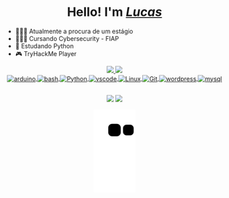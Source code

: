 <h1 align="center">
  Hello! I'm <a href="https://tryhackme.com/p/bergprod"><i>Lucas</i></a>
  </h1>
  
- 🧑🏼‍💻 Atualmente a procura de um estágio
- 👨🏼‍🎓 Cursando Cybersecurity - FIAP
- 📗 Estudando Python
- 🎮 TryHackMe Player

    
<div align="center">
  <a href="https://github.com/Berg777">
  <img height="150em" src="https://github-readme-stats.vercel.app/api?username=Berg777&show_icons=true&theme=midnight-purple&include_all_commits=true&count_private=true"/>
  <img height="150em" src="https://github-readme-stats.vercel.app/api/top-langs/?username=Berg777&layout=compact&langs_count=7&theme=midnight-purple"/>
</div>
  
<div style"display: inline_block" align="center"<br>
  <img align="center" alt="arduino" height="40" widt="60" src="https://cdn.jsdelivr.net/gh/devicons/devicon/icons/arduino/arduino-original.svg" />
  <img align="center" alt="bash" height="40" widt="60" src="https://cdn.jsdelivr.net/gh/devicons/devicon/icons/bash/bash-original.svg" />
  <img align="center" alt="Python" height="40" widt="60" src="https://cdn.jsdelivr.net/gh/devicons/devicon/icons/python/python-original.svg" />
  <img align="center" alt="vscode" height="40" widt="60" src="https://cdn.jsdelivr.net/gh/devicons/devicon/icons/vscode/vscode-original.svg" />
  <img align="center" alt="Linux" height="40" widt="60" src="https://cdn.jsdelivr.net/gh/devicons/devicon/icons/linux/linux-original.svg" />
  <img align="center" alt="Git" height="40" widt="60" src="https://cdn.jsdelivr.net/gh/devicons/devicon/icons/git/git-original.svg" />
  <img align="center" alt="wordpress" height="40" widt="60" src="https://cdn.jsdelivr.net/gh/devicons/devicon/icons/wordpress/wordpress-original.svg" />
  <img align="center" alt="mysql" height="40" widt="60" src="https://cdn.jsdelivr.net/gh/devicons/devicon/icons/mysql/mysql-original.svg" />
</div>
 
 ##
 
 <div align="center">
  <a href="https://www.youtube.com/channel/UCIYz1q8XKdbjrfdbGBXUkxw" target="_blank"><img src="https://img.shields.io/badge/YouTube-FF0000?style=for-the-badge&logo=youtube&logoColor=white" target="_blank"></a>
  <a href="https://www.linkedin.com/in/lucas-lintz-869075208/" target="_blank"><img src="https://img.shields.io/badge/-LinkedIn-%230077B5?style=for-the-badge&logo=linkedin&logoColor=white" target="_blank"></a>
  
  ![Snake animation](https://github.com/Berg777/Berg777/blob/output/github-contribution-grid-snake.svg)
  </div>
